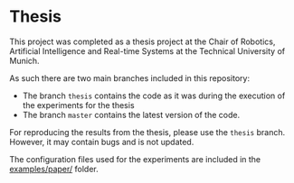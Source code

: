 # Thesis

This project was completed as a thesis project at the  Chair of Robotics, Artificial Intelligence and Real-time Systems at the Technical University of Munich.

As such there are two main branches included in this repository: 

- The branch ```thesis``` contains the code as it was during the execution of the experiments for the thesis
- The branch ```master``` contains the latest version of the code.

For reproducing the results from the thesis, please use the ```thesis``` branch. 
However, it may contain bugs and is not updated.

The configuration files used for the experiments are included in the [examples/paper/](examples/paper) folder.